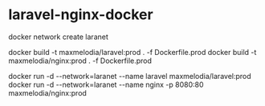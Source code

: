 # laravel-nginx-docker


docker network create laranet

docker build -t maxmelodia/laravel:prod . -f Dockerfile.prod
docker build -t maxmelodia/nginx:prod . -f Dockerfile.prod

docker run -d --network=laranet --name laravel maxmelodia/laravel:prod
docker run -d --network=laranet --name nginx -p 8080:80  maxmelodia/nginx:prod